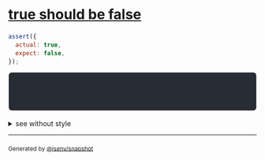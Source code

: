# [true should be false](../../boolean.test.js#L5)

```js
assert({
  actual: true,
  expect: false,
});
```

![img](throw.svg)

<details>
  <summary>see without style</summary>

```console
AssertionError: actual and expect are different

actual: true
expect: false
```

</details>


---

<sub>
  Generated by <a href="https://github.com/jsenv/core/tree/main/packages/tooling/snapshot">@jsenv/snapshot</a>
</sub>
